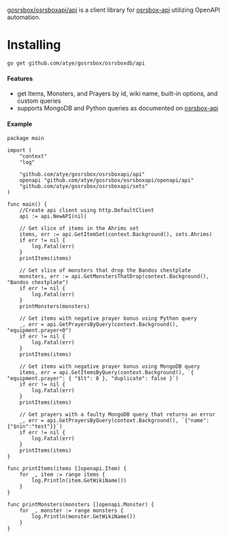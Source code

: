 [gosrsbox/osrsboxapi/api](https://godoc.org/github.com/atye/gosrsbox/osrsboxapi/api) is a client library for [osrsbox-api](https://api.osrsbox.com) utilizing OpenAPI automation.
# Installing
```go get github.com/atye/gosrsbox/osrsboxdb/api```
#### Features
- get Items, Monsters, and Prayers by id, wiki name, built-in options, and custom queries
- supports MongoDB and Python queries as documented on [osrsbox-api](https://api.osrsbox.com)
#### Example
```
package main

import (
	"context"
	"log"

	"github.com/atye/gosrsbox/osrsboxapi/api"
	openapi "github.com/atye/gosrsbox/osrsboxapi/openapi/api"
	"github.com/atye/gosrsbox/osrsboxapi/sets"
)

func main() {
	//Create api client using http.DefaultClient
	api := api.NewAPI(nil)

	// Get slice of items in the Ahrims set
	items, err := api.GetItemSet(context.Background(), sets.Ahrims)
	if err != nil {
		log.Fatal(err)
	}
	printItems(items)

	// Get slice of monsters that drop the Bandos chestplate
	monsters, err := api.GetMonstersThatDrop(context.Background(), "Bandos chestplate")
	if err != nil {
		log.Fatal(err)
	}
	printMonsters(monsters)

	// Get items with negative prayer bonus using Python query
	_, err = api.GetPrayersByQuery(context.Background(), "equipment.prayer<0")
	if err != nil {
		log.Fatal(err)
	}
	printItems(items)

	// Get items with negative prayer bonus using MongoDB query
	items, err = api.GetItemsByQuery(context.Background(), `{ "equipment.prayer": { "$lt": 0 }, "duplicate": false }`)
	if err != nil {
		log.Fatal(err)
	}
	printItems(items)

	// Get prayers with a faulty MongoDB query that returns an error
	_, err = api.GetPrayersByQuery(context.Background(), `{"name":{"$nin":"test"}}`)
	if err != nil {
		log.Fatal(err)
	}
	printItems(items)
}

func printItems(items []openapi.Item) {
	for _, item := range items {
		log.Println(item.GetWikiName())
	}
}

func printMonsters(monsters []openapi.Monster) {
	for _, monster := range monsters {
		log.Println(monster.GetWikiName())
	}
}
```

